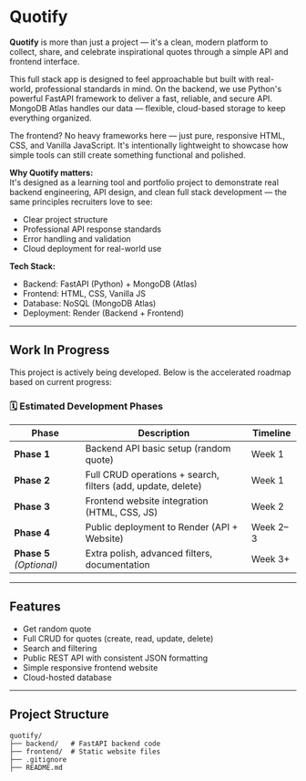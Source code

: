 # Quotify

**Quotify** is more than just a project — it's a clean, modern platform to collect, share, and celebrate inspirational quotes through a simple API and frontend interface.

This full stack app is designed to feel approachable but built with real-world, professional standards in mind. On the backend, we use Python's powerful FastAPI framework to deliver a fast, reliable, and secure API. MongoDB Atlas handles our data — flexible, cloud-based storage to keep everything organized.

The frontend? No heavy frameworks here — just pure, responsive HTML, CSS, and Vanilla JavaScript. It's intentionally lightweight to showcase how simple tools can still create something functional and polished.

**Why Quotify matters:**  
It's designed as a learning tool and portfolio project to demonstrate real backend engineering, API design, and clean full stack development — the same principles recruiters love to see:

- Clear project structure  
- Professional API response standards  
- Error handling and validation  
- Cloud deployment for real-world use  

**Tech Stack:**  
- Backend: FastAPI (Python) + MongoDB (Atlas)  
- Frontend: HTML, CSS, Vanilla JS  
- Database: NoSQL (MongoDB Atlas)  
- Deployment: Render (Backend + Frontend)  

---

## Work In Progress

This project is actively being developed. Below is the accelerated roadmap based on current progress:

### 🗓️ **Estimated Development Phases**

| Phase                 | Description                          | Timeline         |
|----------------------|--------------------------------------|------------------|
| **Phase 1**          | Backend API basic setup (random quote) | Week 1          |
| **Phase 2**          | Full CRUD operations + search, filters (add, update, delete) | Week 1          |
| **Phase 3**          | Frontend website integration (HTML, CSS, JS) | Week 2          |
| **Phase 4**          | Public deployment to Render (API + Website) | Week 2–3        |
| **Phase 5** *(Optional)* | Extra polish, advanced filters, documentation | Week 3+         |

---

## Features

- Get random quote  
- Full CRUD for quotes (create, read, update, delete)  
- Search and filtering  
- Public REST API with consistent JSON formatting  
- Simple responsive frontend website  
- Cloud-hosted database  

---

## Project Structure

```plaintext
quotify/
├── backend/   # FastAPI backend code
├── frontend/  # Static website files
├── .gitignore
├── README.md
